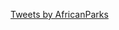 <a class="twitter-timeline" href="https://twitter.com/AfricanParks?ref_src=twsrc%5Etfw">Tweets by AfricanParks</a> 
<script async src="https://platform.twitter.com/widgets.js" charset="utf-8"> </script>
